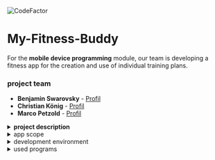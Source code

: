 ![CodeFactor](https://img.shields.io/badge/Android%20Studio-4.1-green)

# My-Fitness-Buddy
For the <b>mobile device programming</b> module, our team is developing a fitness app for the creation and use of individual training plans.

### project team
* **Benjamin Swarovsky** - [Profil](https://github.com/BenjaminS01)
* **Christian König** - [Profil](https://github.com/christiankoenig)
* **Marco Petzold** - [Profil](https://github.com/monschey)

<details>
<summary> <b>project description </b></summary>
<br>

During the 5th semester, an Andorid app was developed as part of the PME course.
There were the following requirements for the project:
- Minimum Android version: Marshmallow 6.0 (API level 23) - higher version also welcome
- Use of AndroidX / Jetpack strongly recommended
- Focus UI / User Interaction
- Required content:
  * Activity + Fragments
  * Navigation menu (e.g. Drawer, Dashboard, Swipe or ...)
  * List view (keyword: Recycler View)
  * Detail view for element of the list view
  * Options menu (e.g. for multiple selection in the list view or actions for the detail view)
  * Form/Input Screen
  * Can be used in portrait as well as in landscape mode
  * Code documentation in English not forgotten!
  * Optional: Unit Test / Automated UI Tests

* Classic example for above criteria: Contact management

Until 20.03.2021 the app was developed by our team and will be used and developed privately afterwards.
</details>

<details>
<summary> app scope </summary>
<br>

## start
When the app is first launched, the user creates a profile, based on which weight history is saved and BMI is calculated.

## areas
Our app offers the following content:
- home
- profile
- training plans
- exercises
- analysis
- settings

## functions
- create/modify/delete exercises
    * name
    * description
    * muscle group
    * Icon selection
- create/modify/delete training plans
    * name
    * type
- logging of repetitions and weights in the exercises
- update weight and read BMI
- weight history
- dark mode
- all views with landscape mode

## further development
The app is not final and will be further developed for private use.
Construction sites would be here:
- expand analysis (BMI, Gender, etc. )
- more training categories (Running training, etc. )
- extend database to allow more functions
- Interface to icon selection page
- presentation of the description for optimal exercise flow

</details>

<details>
<summary> development environment </summary>
<br>

## Android
* android version 6.0
* minSDKVersion 23
* compileSDKVersion 30

## Database
* room version 2.2.5

## AVD
* Google Pixel 3a
* resolution 1080 * 2220: 440dpi
* target version: Android 11.0

</details>

<details>
<summary> used programs </summary>
<br>

* [Android Studio](https://developer.android.com/studio) - IDE for JAVA/Kotlin
* [lucidchart](https://www.lucidchart.com) - Tool for the creation of the diagrams / charts / ...
* [Office](https://www.office.com/) - Office Program
* [Git](https://git-scm.com/) - Version control
* [Discord](https://discord.com/) - Means of communication

</details>